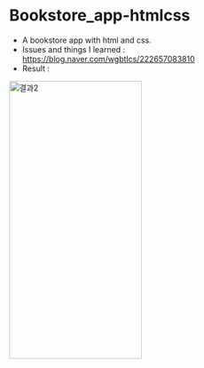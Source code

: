 # Bookstore_app-htmlcss
- A bookstore app with html and css.
- Issues and things I learned : https://blog.naver.com/wgbtlcs/222657083810
- Result :
<img width="239" alt="결과2" src="https://user-images.githubusercontent.com/68230951/155542449-351f9bf2-f584-4b91-96dc-632b9788c13d.png" width="300" height="500">
